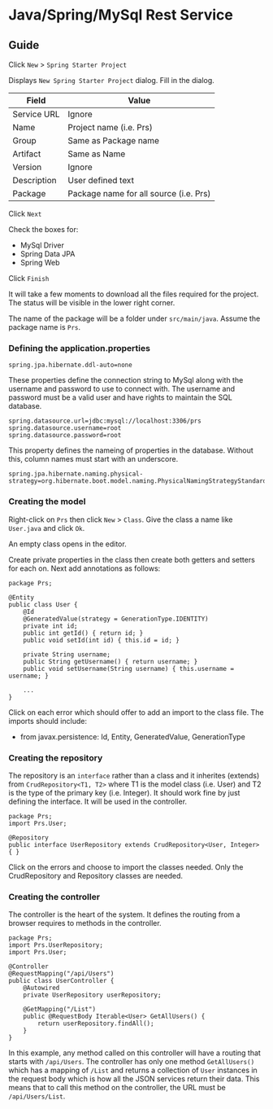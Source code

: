 # Java/Spring/MySql Rest Service

## Guide

Click `New` > `Spring Starter Project`

Displays `New Spring Starter Project` dialog. Fill in the dialog.

| Field | Value |
| --- | --- |
| Service URL | Ignore |
| Name | Project name (i.e. Prs) |
| Group | Same as Package name |
| Artifact | Same as Name |
| Version | Ignore |
| Description | User defined text |
| Package | Package name for all source (i.e. Prs)

Click `Next`

Check the boxes for:
* MySql Driver
* Spring Data JPA
* Spring Web

Click `Finish`

It will take a few moments to download all the files required for the project. The status will be visible in the lower right corner.

The name of the package will be a folder under `src/main/java`. Assume the package name is `Prs`.

### Defining the application.properties

    spring.jpa.hibernate.ddl-auto=none

These properties define the connection string to MySql along with the username and password to use to connect with. The username and password must be a valid user and have rights to maintain the SQL database.

    spring.datasource.url=jdbc:mysql://localhost:3306/prs
    spring.datasource.username=root
    spring.datasource.password=root

This property defines the nameing of properties in the database. Without this, column names must start with an underscore.

    spring.jpa.hibernate.naming.physical-strategy=org.hibernate.boot.model.naming.PhysicalNamingStrategyStandardImpl

### Creating the model

Right-click on `Prs` then click `New` > `Class`. Give the class a name like `User.java` and click `Ok`.

An empty class opens in the editor.

Create private properties in the class then create both getters and setters for each on. Next add annotations as follows:

    package Prs;

    @Entity
    public class User {
        @Id
        @GeneratedValue(strategy = GenerationType.IDENTITY)
        private int id;
        public int getId() { return id; }
        public void setId(int id) { this.id = id; }

        private String username;
        public String getUsername() { return username; }
        public void setUsername(String username) { this.username = username; }

        ...
    }

Click on each error which should offer to add an import to the class file. The imports should include:

* from javax.persistence: Id, Entity, GeneratedValue, GenerationType

### Creating the repository

The repository is an `interface` rather than a class and it inherites (extends) from `CrudRepository<T1, T2>` where T1 is the model class (i.e. User) and T2 is the type of the primary key (i.e. Integer). It should work fine by just defining the interface. It will be used in the controller.

    package Prs;
    import Prs.User;

    @Repository
    public interface UserRepository extends CrudRepository<User, Integer> { }

Click on the errors and choose to import the classes needed. Only the CrudRepository and Repository classes are needed.

### Creating the controller

The controller is the heart of the system. It defines the routing from a browser requires to methods in the controller.

    package Prs;
    import Prs.UserRepository;
    import Prs.User;

    @Controller
    @RequestMapping("/api/Users")
    public class UserController {
        @Autowired 
        private UserRepository userRepository;

        @GetMapping("/List")
        public @RequestBody Iterable<User> GetAllUsers() {
            return userRepository.findAll();
        }
    }

In this example, any method called on this controller will have a routing that starts with `/api/Users`. The controller has only one method `GetAllUsers()` which has a mapping of `/List` and returns a collection of `User` instances in the request body which is how all the JSON services return their data. This means that to call this method on the controller, the URL must be `/api/Users/List`.